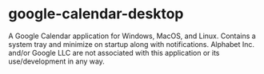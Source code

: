 # google-calendar-desktop
A Google Calendar application for Windows, MacOS, and Linux. Contains a system tray and minimize on startup along with notifications.
Alphabet Inc. and/or Google LLC are not associated with this application or its use/development in any way.

